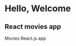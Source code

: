 <h1 text-align="center">Hello, Welcome</h1>

<h2 text-align="left">React movies app</h2>

<p>Movies React.js app</p>